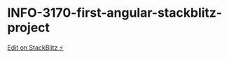 # INFO-3170-first-angular-stackblitz-project

[Edit on StackBlitz ⚡️](https://stackblitz.com/edit/stackblitz-starters-xytzyh)